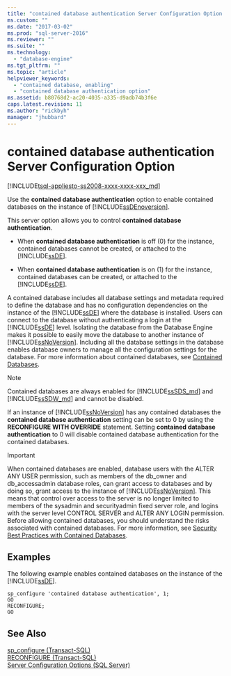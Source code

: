 ```yaml
---
title: "contained database authentication Server Configuration Option | Microsoft Docs"
ms.custom: ""
ms.date: "2017-03-02"
ms.prod: "sql-server-2016"
ms.reviewer: ""
ms.suite: ""
ms.technology: 
  - "database-engine"
ms.tgt_pltfrm: ""
ms.topic: "article"
helpviewer_keywords: 
  - "contained database, enabling"
  - "contained database authentication option"
ms.assetid: b80768d2-ac20-4035-a335-d9adb74b3f6e
caps.latest.revision: 11
ms.author: "rickbyh"
manager: "jhubbard"
---
```

# contained database authentication Server Configuration Option
[!INCLUDE[tsql-appliesto-ss2008-xxxx-xxxx-xxx_md](../../../a9retired/includes/tsql-appliesto-ss2008-xxxx-xxxx-xxx-md.md)]

  Use the **contained database authentication** option to enable contained databases on the instance of [!INCLUDE[ssDEnoversion](../../../a9notintoc/includes/ssdenoversion-md.md)].  
  
 This server option allows you to control **contained database authentication**.  
  
-   When **contained database authentication** is off (0) for the instance, contained databases cannot be created, or attached to the [!INCLUDE[ssDE](../../../a9notintoc/includes/ssde-md.md)].  
  
-   When **contained database authentication** is on (1) for the instance, contained databases can be created, or attached to the [!INCLUDE[ssDE](../../../a9notintoc/includes/ssde-md.md)].  
  
 A contained database includes all database settings and metadata required to define the database and has no configuration dependencies on the instance of the [!INCLUDE[ssDE](../../../a9notintoc/includes/ssde-md.md)] where the database is installed. Users can connect to the database without authenticating a login at the [!INCLUDE[ssDE](../../../a9notintoc/includes/ssde-md.md)] level. Isolating the database from the Database Engine makes it possible to easily move the database to another instance of [!INCLUDE[ssNoVersion](../../../a9notintoc/includes/ssnoversion-md.md)]. Including all the database settings in the database enables database owners to manage all the configuration settings for the database. For more information about contained databases, see [Contained Databases](../../../relational-databases/databases/contained-databases.md).  

> [!NOTE]
> Contained databases are always enabled for [!INCLUDE[ssSDS_md](../../../a9retired/includes/sssds-md.md)] and [!INCLUDE[ssSDW_md](../../../a9retired/includes/sssdw-md.md)] and cannot be disabled.
  
 If an instance of [!INCLUDE[ssNoVersion](../../../a9notintoc/includes/ssnoversion-md.md)] has any contained databases the **contained database authentication** setting can be set to 0 by using the **RECONFIGURE WITH OVERRIDE** statement. Setting **contained database authentication** to 0 will disable contained database authentication for the contained databases.  
  
> [!IMPORTANT]  
>  When contained databases are enabled, database users with the ALTER ANY USER permission, such as members of the db_owner and db_accessadmin database roles, can grant access to databases and by doing so, grant access to the instance of [!INCLUDE[ssNoVersion](../../../a9notintoc/includes/ssnoversion-md.md)]. This means that control over access to the server is no longer limited to members of the sysadmin and securityadmin fixed server role, and logins with the server level CONTROL SERVER and ALTER ANY LOGIN permission. Before allowing contained databases, you should understand the risks associated with contained databases. For more information, see [Security Best Practices with Contained Databases](../../../relational-databases/databases/security-best-practices-with-contained-databases.md).  
  
## Examples  
 The following example enables contained databases on the instance of the [!INCLUDE[ssDE](../../../a9notintoc/includes/ssde-md.md)].  
  
```tsql  
sp_configure 'contained database authentication', 1;  
GO  
RECONFIGURE;  
GO  
```  
  
## See Also  
 [sp_configure &#40;Transact-SQL&#41;](../../../relational-databases/reference/system-stored-procedures/sp-configure-transact-sql.md)   
 [RECONFIGURE &#40;Transact-SQL&#41;](../../../t-sql/language-elements/reconfigure-transact-sql.md)   
 [Server Configuration Options &#40;SQL Server&#41;](../../../database-engine/configure/windows/server-configuration-options-sql-server.md)  
  
  